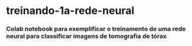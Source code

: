 # treinando-1a-rede-neural

### Colab notebook para exemplificar o treinamento de uma rede neural para classificar imagens de tomografia de tórax
